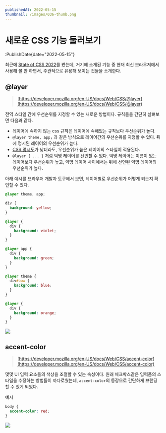 ```yaml
---
publishedAt: 2022-05-15
thumbnail: /images/036-thumb.png
---
```


# 새로운 CSS 기능 둘러보기

:PublishDate{date="2022-05-15"}

최근에 [State of CSS 2022](https://web.dev/state-of-css-2022/)를 봤는데, 거기에 소개된 기능 중 현재 최신 브라우저에서 사용해 볼 만 하면서, 주관적으로 유용해 보이는 것들을 소개한다.

## @layer

> [https://developer.mozilla.org/en-US/docs/Web/CSS/@layer](https://developer.mozilla.org/en-US/docs/Web/CSS/@layer)

전역 스타일 간에 우선순위를 지정할 수 있는 새로운 방법이다.
규칙들을 간단히 살펴보면 다음과 같다.

- 레이어에 속하지 않는 css 규칙은 레이어에 속해있는 규칙보다 우선순위가 높다.
- `@layer theme, app;` 과 같은 방식으로 레이어간의 우선순위를 지정할 수 있다. 뒤에 명시된 레이어의 우선순위가 높다.
- [CSS 명시도](https://developer.mozilla.org/ko/docs/Web/CSS/Specificity)가 낮더라도, 우선순위가 높은 레이어의 스타일이 적용된다.
- `@layer { ... }` 처럼 익명 레이어를 선언할 수 있다. 익명 레이어는 이름이 있는 레이어보다 우선순위가 높고, 익명 레이어 사이에서는 뒤에 선언된 익명 레이어의 우선순위가 높다.

아래 예시를 브라우저 개발자 도구에서 보면, 레이어별로 우선순위가 어떻게 되는지 확인할 수 있다.

```css
@layer theme, app;

div {
  background: yellow;
}

@layer {
  div {
    background: violet;
  }
}

@layer app {
  div {
    background: green;
  }
}

@layer theme {
  div#box {
    background: blue;
  }
}

@layer {
  div {
    background: orange;
  }
}
```

![](https://velog.velcdn.com/images/shroad1802/post/403a0ad7-71ab-4cec-9fb3-84d946a2dba4/image.png)

## accent-color

> [https://developer.mozilla.org/en-US/docs/Web/CSS/accent-color](https://developer.mozilla.org/en-US/docs/Web/CSS/accent-color)

몇몇 UI 입력 요소들의 색상을 조절할 수 있는 속성이다. 원래 체크박스같은 입력폼의 스타일을 수정하는 방법들이 까다로웠는데, `accent-color`의 등장으로 간단하게 브랜딩 할 수 있게 되었다.

예시

```css
body {
  accent-color: red;
}
```

![](https://velog.velcdn.com/images/shroad1802/post/2a013cdc-b86f-472c-99f8-038098525ebe/image.png)
